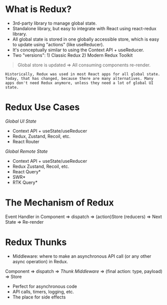 # What is Redux?

-   3rd-party library to manage global state.
-   Standalone library, but easy to integrate with React using react-redux library.
-   All global state is stored in one globally accessible store, which is easy to update using "actions" (like useReducer).
-   It's conceptually similar to using the Context API + useReducer.
-   Two "versions": 1) Classic Redux 2) Modern Redux Toolkit

> Global store is updated => All consuming components re-render.

    Historically, Redux was used in most React apps for all global state. Today, that has changed, because there are many alternatives. Many apps don't need Redux anymore, unless they need a lot of global UI state.

# Redux Use Cases

_Global UI State_

-   Context API + useState/useReducer
-   Redux, Zustand, Recoil, etc.
-   React Router

_Global Remote State_

-   Context API + useState/useReducer
-   Redux Zustand, Recoil, etc.
-   React Query\*
-   SWR\*
-   RTK Query\*

# The Mechanism of Redux

Event Handler in Component => dispatch => (action)Store (reducers) => Next State => Re-render

# Redux Thunks

-   Middleware: where to make an asynchronous API call (or any other async operation) in Redux.

Component => dispatch => _Thunk Middleware_ => (final action: type, payload) => Store

-   Perfect for asynchronous code
-   API calls, timers, logging, etc.
-   The place for side effects
